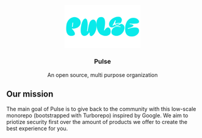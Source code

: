<p align="center">
  <img width="200" src="./apps/auth/public/logos/blue/blue_filled.png"/>
<p/>

<h3 align="center">Pulse</h2>
<p align="center">
  An open source, multi purpose organization
</p>

## Our mission
<p>The main goal of Pulse is to give back to the community with this low-scale monorepo (bootstrapped with Turborepo) inspired by Google. We aim to priotize security first over the amount of products we offer to create the best experience for you.</h4>
